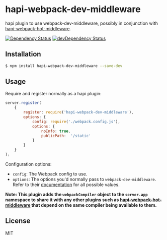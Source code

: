 # hapi-webpack-dev-middleware

hapi plugin to use webpack-dev-middleware, possibly in conjunction with [hapi-webpack-hot-middleware](https://github.com/prashaantt/hapi-webpack-hot-middleware). 

[![Dependency Status](https://david-dm.org/prashaantt/hapi-webpack-dev-middleware.svg)](https://david-dm.org/prashaantt/hapi-webpack-dev-middleware)
[![devDependency Status](https://david-dm.org/prashaantt/hapi-webpack-dev-middleware/dev-status.svg?theme=shields.io)](https://david-dm.org/prashaantt/hapi-webpack-dev-middleware#info=devDependencies)


## Installation

```bash
$ npm install hapi-webpack-dev-middleware --save-dev
```


## Usage

Require and register normally as a hapi plugin:

```js
server.register(
    {
        register: require('hapi-webpack-dev-middleware'),
        options: {
            config: require('./webpack.config.js'),
            options: {
                noInfo: true,
                publicPath:  '/static'
            }
        }
    }
);
```

Configuration options:

- ```config```: The Webpack config to use.
- ```options```: The options you'd normally pass to ```webpack-dev-middleware```. Refer to their [documentation](https://github.com/webpack/webpack-dev-middleware) for all possible values.

**Note: This plugin adds the ```webpackCompiler``` object to the ```server.app``` namespace to share it with any other plugins such as [hapi-webpack-hot-middleware](https://github.com/prashaantt/hapi-webpack-hot-middleware) that depend on the same compiler being available to them.** 


## License

MIT
